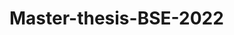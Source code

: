 # Master-thesis-BSE-2022

<p class="text-justify"><!--
On November 20 in 2014, Senegal signed a new agreement with the EU allowing for 45 French and Spanish vessels to fish Senegalese waters in exchange for a yearly monetary compensation during the following five years. Being the fish the first source of protein in the country, we argue that this agreement negatively affected the health situation of the local population, being the children one of the most vulnerable targets. Using the DHS individual-level survey data, we analyze the short and medium-term effects of this agreement on anemia prevalence in children under five years old. After conducting a quasi-experimental difference-in-difference approach together with a multinomial logit model, we found that children located in the more directly impacted coastal areas were found to display more negative consequences as compared
to their non-coastal counterparts in response to the policy. Concretely, meanwhile after the agreement in 2015 the probability of children in the whole country to have worse levels of anemia was decreasing, when we isolate the effect for the coastal area we found an opposite trend. Overall, we follow the previous literature work on the negative effects of fish agreements in the absence of the proper public policies to support socioeconomically the inhabitants.

  --></p>

Key words: Senegal, Anemia, Children, Fish, SFPA, Difference-in-Difference, Multinomial Logit

Authors: Eric DiSanto, Michel Douaihy, Kimberly Massa Núñnez, Andrea Viñas Soler
